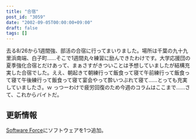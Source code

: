 ```yaml
---
title: "合宿"
post_id: "3059"
date: "2002-09-05T00:00:00+09:00"
draft: false
tags: []
---
```



去る8/26から1週間強、部活の合宿に行ってまいりました。場所は千葉の九十九里浜南端、白子町……そこで1週間丸々練習に励んできたわけです。大学応援団の夏季強化合宿とだけあって、まぁさすがきついことは予想していましたが結構充実した合宿でした。ええ、朝起きて朝練行って飯食って寝て午前練行って飯食って寝て午後練行って飯食って寝て宴会やって酔いつぶれて寝て……とっても充実していましたさ。ｗ っつーわけで疲労回復のため今週のコラムはここまで……さて、これからバイトだ。
## 更新情報
[Software Force](/category/products/apps)にソフトウェアを1つ追加。
